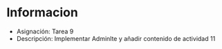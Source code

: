# Informacion
- Asignación: Tarea 9
- Descripción: Implementar Adminlte y añadir contenido de actividad 11